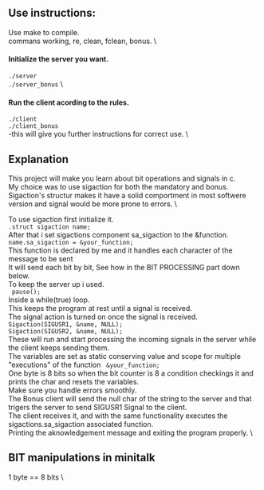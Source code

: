 ## Use instructions:

Use make to compile. \
commans working, re, clean, fclean, bonus. \

#### Initialize the server you want.
<code>./server</code> \
<code>./server_bonus</code> \

#### Run the client acording to the rules.
<code>./client</code> \
<code>./client_bonus</code> \
-this will give you further instructions for correct use. \

## Explanation

This project will make you learn about bit operations and signals in c. \
My choice was to use sigaction for both the mandatory and bonus. \
Sigaction's structur makes it have a solid comportment in most softwere version and signal would be more prone to errors. \

To use sigaction first initialize it. \
<code>.struct sigaction name; </code> \
After that i set sigactions component sa_sigaction to the &function. \
<code>name.sa_sigaction = &your_function;  </code>  \
This function is declared by me and it handles each character of the message to be sent \
It will send each bit by bit, See how in the BIT PROCESSING part down below. \
To keep the server up i used. \
<code> pause(); </code>  \
Inside a while(true) loop. \
This keeps the program at rest until a signal is received. \
The signal action is turned on once the signal is received. \
<code>Sigaction(SIGUSR1, &name, NULL); </code> \
<code>Sigaction(SIGUSR2, &name, NULL); </code> \
These will run and start processing the incoming signals in the server while the client keeps sending them. \
The variables are set as static conserving value and scope for multiple "executions" of the function <code> &your_function;  </code>  \
One byte is 8 bits so when the bit counter is 8 a condition checkings it and prints the char and resets the variables. \
Make sure you handle errors smoothly. \
The Bonus client will send the null char of the string to the server and that trigers the server to send SIGUSR1 Signal to the client. \
The client receives it, and with the same functionality executes the sigactions.sa_sigaction associated function. \
Printing the aknowledgement message and exiting the program properly. \

## BIT manipulations in minitalk
1 byte == 8 bits \


